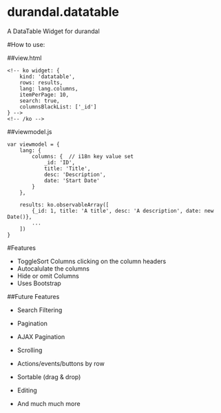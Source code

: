 durandal.datatable
==================

A DataTable Widget for durandal

#How to use:

##view.html

	<!-- ko widget: {
		kind: 'datatable', 
		rows: results, 
		lang: lang.columns, 
		itemPerPage: 10, 
		search: true,
		columnsBlackList: ['_id']
	} -->
	<!-- /ko -->

##viewmodel.js

	var viewmodel = {
		lang: {
			columns: {  // i18n key value set
				_id: 'ID',
				title: 'Title',
				desc: 'Description',
				date: 'Start Date'
			}
		},

		results: ko.observableArray([
			{_id: 1, title: 'A title', desc: 'A description', date: new Date()},
			...
		])
	}

#Features

- ToggleSort Columns clicking on the column headers
- Autocalulate the columns
- Hide or omit Columns
- Uses Bootstrap

##Future Features

- Search Filtering
- Pagination
- AJAX Pagination

- Scrolling
- Actions/events/buttons by row
- Sortable (drag & drop)
- Editing
- And much much more
